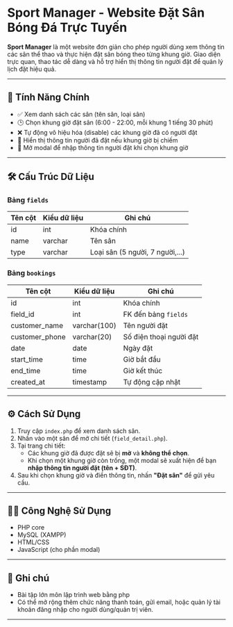 # Sport Manager - Website Đặt Sân Bóng Đá Trực Tuyến

**Sport Manager** là một website đơn giản cho phép người dùng xem thông tin các sân thể thao và thực hiện đặt sân bóng theo từng khung giờ. Giao diện trực quan, thao tác dễ dàng và hỗ trợ hiển thị thông tin người đặt để quản lý lịch đặt hiệu quả.

---

## 🚀 Tính Năng Chính

- ✅ Xem danh sách các sân (tên sân, loại sân)
- 🕒 Chọn khung giờ đặt sân (6:00 - 22:00, mỗi khung 1 tiếng 30 phút)
- ❌ Tự động vô hiệu hóa (disable) các khung giờ đã có người đặt
- 👤 Hiển thị thông tin người đã đặt nếu khung giờ bị chiếm
- 📝 Mở modal để nhập thông tin người đặt khi chọn khung giờ

---

## 🛠 Cấu Trúc Dữ Liệu

### Bảng `fields`
| Tên cột   | Kiểu dữ liệu | Ghi chú |
|-----------|---------------|--------|
| id        | int           | Khóa chính |
| name      | varchar       | Tên sân |
| type      | varchar       | Loại sân (5 người, 7 người,...) |

### Bảng `bookings`
| Tên cột         | Kiểu dữ liệu | Ghi chú |
|------------------|--------------|--------|
| id               | int          | Khóa chính |
| field_id         | int          | FK đến bảng `fields` |
| customer_name    | varchar(100) | Tên người đặt |
| customer_phone   | varchar(20)  | Số điện thoại người đặt |
| date             | date         | Ngày đặt |
| start_time       | time         | Giờ bắt đầu |
| end_time         | time         | Giờ kết thúc |
| created_at       | timestamp    | Tự động cập nhật |

---

## ⚙️ Cách Sử Dụng

1. Truy cập `index.php` để xem danh sách sân.
2. Nhấn vào một sân để mở chi tiết (`field_detail.php`).
3. Tại trang chi tiết:
   - Các khung giờ đã được đặt sẽ bị **mờ** và **không thể chọn**.
   - Khi chọn một khung giờ còn trống, một modal sẽ xuất hiện để bạn **nhập thông tin người đặt (tên + SĐT)**.
4. Sau khi chọn khung giờ và điền thông tin, nhấn **"Đặt sân"** để gửi yêu cầu.

---


## 🧑‍💻 Công Nghệ Sử Dụng

- PHP core
- MySQL (XAMPP)
- HTML/CSS
- JavaScript (cho phần modal)

---

## 📝 Ghi chú

- Bài tập lớn môn lập trình web bằng php
- Có thể mở rộng thêm chức năng thanh toán, gửi email, hoặc quản lý tài khoản đăng nhập cho người dùng/quản trị viên.

---
